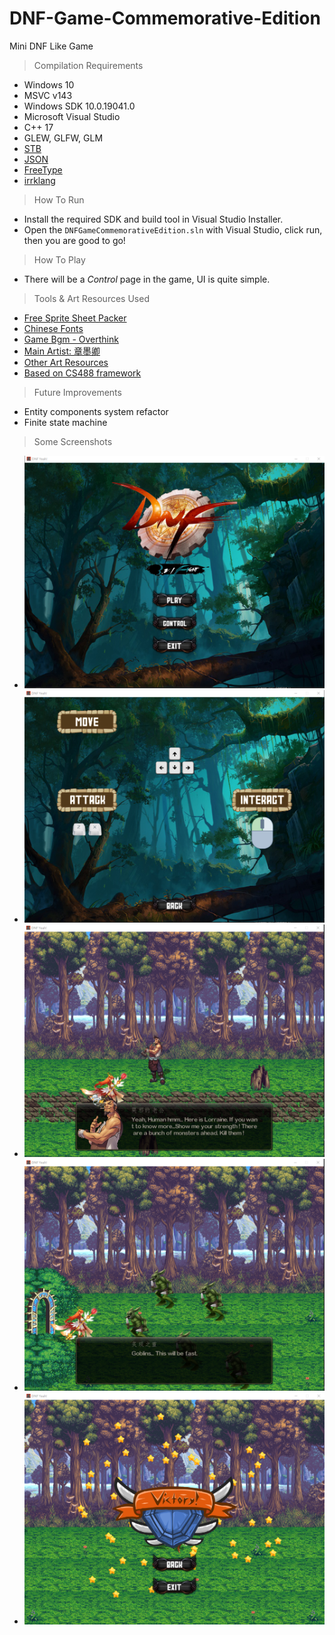 # DNF-Game-Commemorative-Edition
Mini DNF Like Game

> Compilation Requirements

- Windows 10
- MSVC v143
- Windows SDK 10.0.19041.0
- Microsoft Visual Studio
- C++ 17
- GLEW, GLFW, GLM
- [STB](https://github.com/nothings/stb)
- [JSON](https://github.com/nlohmann/json)
- [FreeType](https://github.com/ubawurinna/freetype-windows-binaries)
- [irrklang](https://www.ambiera.com/irrklang/downloads.html)

> How To Run

- Install the required SDK and build tool in Visual Studio Installer.
- Open the ```DNFGameCommemorativeEdition.sln``` with Visual Studio, click run, then you are good to go!

> How To Play

- There will be a *Control* page in the game, UI is quite simple.

> Tools & Art Resources Used

- [Free Sprite Sheet Packer](https://www.codeandweb.com/free-sprite-sheet-packer)
- [Chinese Fonts](https://chinesefonts.org/)
- [Game Bgm - Overthink](https://www.bilibili.com/bangumi/play/ep400972?from_spmid=666.19.0.0)
- [Main Artist: 章墨卿](http://huashilm.com/u/120434/art)
- [Other Art Resources](https://www.aigei.com/)
- [Based on CS488 framework](https://student.cs.uwaterloo.ca/~cs488/Spring2022/)

> Future Improvements

- Entity components system refactor
- Finite state machine

> Some Screenshots

- ![Alt text](screenshots/mainPage.png?raw=true)
- ![Alt text](screenshots/controlPage.png?raw=true)
- ![Alt text](screenshots/sceneOne.png?raw=true)
- ![Alt text](screenshots/sceneTwo.png?raw=true)
- ![Alt text](screenshots/finalStage.png?raw=true)